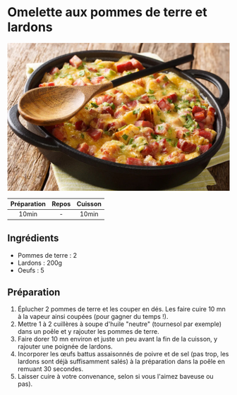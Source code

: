 # Omelette aux pommes de terre et lardons

![](images/Omelette%20aux%20pommes%20de%20terre%20et%20lardons.jpg)

| Préparation | Repos | Cuisson |
|:-----------:|:-----:|:-------:|
|    10min    |   -   |  10min  |

## Ingrédients

- Pommes de terre : 2
- Lardons : 200g
- Oeufs : 5

## Préparation

1. Éplucher 2 pommes de terre et les couper en dés. Les faire cuire 10 mn à la vapeur ainsi coupées (pour gagner du temps !).
2. Mettre 1 à 2 cuillères à soupe d'huile "neutre" (tournesol par exemple) dans un poêle et y rajouter les pommes de terre.
3. Faire dorer 10 mn environ et juste un peu avant la fin de la cuisson, y rajouter une poignée de lardons.
4. Incorporer les œufs battus assaisonnés de poivre et de sel (pas trop, les lardons sont déjà suffisamment salés) à la préparation dans la poêle en remuant 30 secondes.
5. Laisser cuire à votre convenance, selon si vous l'aimez baveuse ou pas).
